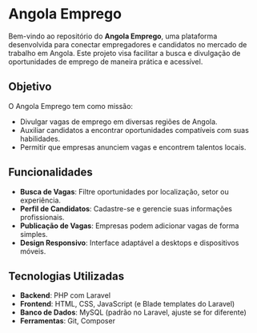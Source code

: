 # Angola Emprego

Bem-vindo ao repositório do **Angola Emprego**, uma plataforma desenvolvida para conectar empregadores e candidatos no mercado de trabalho em Angola. Este projeto visa facilitar a busca e divulgação de oportunidades de emprego de maneira prática e acessível.

## Objetivo

O Angola Emprego tem como missão:
- Divulgar vagas de emprego em diversas regiões de Angola.
- Auxiliar candidatos a encontrar oportunidades compatíveis com suas habilidades.
- Permitir que empresas anunciem vagas e encontrem talentos locais.

## Funcionalidades

- **Busca de Vagas**: Filtre oportunidades por localização, setor ou experiência.
- **Perfil de Candidatos**: Cadastre-se e gerencie suas informações profissionais.
- **Publicação de Vagas**: Empresas podem adicionar vagas de forma simples.
- **Design Responsivo**: Interface adaptável a desktops e dispositivos móveis.

## Tecnologias Utilizadas

- **Backend**: PHP com Laravel
- **Frontend**: HTML, CSS, JavaScript (e Blade templates do Laravel)
- **Banco de Dados**: MySQL (padrão no Laravel, ajuste se for diferente)
- **Ferramentas**: Git, Composer
